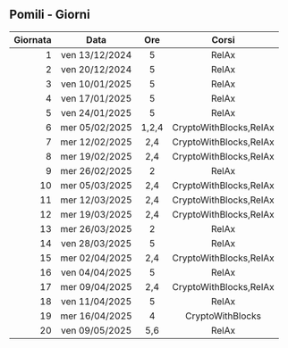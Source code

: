 ## Pomili - Giorni

|Giornata| Data | Ore | Corsi |
|--:|:-:|:-:|:-:|
|1|ven 13/12/2024|5|RelAx|
|2|ven 20/12/2024|5|RelAx|
|3|ven 10/01/2025|5|RelAx|
|4|ven 17/01/2025|5|RelAx|
|5|ven 24/01/2025|5|RelAx|
|6|mer 05/02/2025|1,2,4|CryptoWithBlocks,RelAx|
|7|mer 12/02/2025|2,4|CryptoWithBlocks,RelAx|
|8|mer 19/02/2025|2,4|CryptoWithBlocks,RelAx|
|9|mer 26/02/2025|2|RelAx|
|10|mer 05/03/2025|2,4|CryptoWithBlocks,RelAx|
|11|mer 12/03/2025|2,4|CryptoWithBlocks,RelAx|
|12|mer 19/03/2025|2,4|CryptoWithBlocks,RelAx|
|13|mer 26/03/2025|2|RelAx|
|14|ven 28/03/2025|5|RelAx|
|15|mer 02/04/2025|2,4|CryptoWithBlocks,RelAx|
|16|ven 04/04/2025|5|RelAx|
|17|mer 09/04/2025|2,4|CryptoWithBlocks,RelAx|
|18|ven 11/04/2025|5|RelAx|
|19|mer 16/04/2025|4|CryptoWithBlocks|
|20|ven 09/05/2025|5,6|RelAx|


